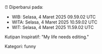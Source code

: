 ⏰ Diperbarui pada:
- WIB: Selasa, 4 Maret 2025 09.59.02 UTC
- WITA: Selasa, 4 Maret 2025 10.59.02 UTC
- WIT: Selasa, 4 Maret 2025 11.59.02 UTC

Kutipan Inspiratif:
"My life needs editing."


Kategori: funny

